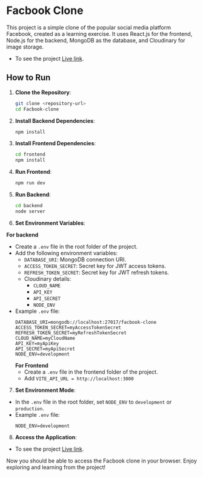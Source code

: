 # Facbook Clone

This project is a simple clone of the popular social media platform Facebook, created as a learning exercise. It uses React.js for the frontend, Node.js for the backend, MongoDB as the database, and Cloudinary for image storage.

- To see the project [Live link](https://face-book-social.netlify.app).

## How to Run

1. **Clone the Repository**: 
   ```bash
   git clone <repository-url>
   cd Facbook-clone

2. **Install Backend Dependencies**: 
   ```bash
   npm install

3. **Install Frontend Dependencies**: 
   ```bash
   cd frontend
   npm install


4. **Run Frontend**: 
   ```bash
   npm run dev

5. **Run Backend**: 
   ```bash
   cd backend
   node server

6. **Set Environment Variables**:

**For backend**
- Create a `.env` file in the root folder of the project.
- Add the following environment variables:
  - `DATABASE_URI`: MongoDB connection URI.
  - `ACCESS_TOKEN_SECRET`: Secret key for JWT access tokens.
  - `REFRESH_TOKEN_SECRET`: Secret key for JWT refresh tokens.
  - Cloudinary details:
    - `CLOUD_NAME`
    - `API_KEY`
    - `API_SECRET`
    - `NODE_ENV`
- Example `.env` file:
  ```
  DATABASE_URI=mongodb://localhost:27017/facbook-clone
  ACCESS_TOKEN_SECRET=myAccessTokenSecret
  REFRESH_TOKEN_SECRET=myRefreshTokenSecret
  CLOUD_NAME=myCloudName
  API_KEY=myApiKey
  API_SECRET=myApiSecret
  NODE_ENV=development
  ```
  **For Frontend**
  - Create a `.env` file in the frontend folder of the project.
  - Add  `VITE_API_URL = http://localhost:3000` 

7. **Set Environment Mode**:
- In the `.env` file in the root folder, set `NODE_ENV` to `development` or `production`.
- Example `.env` file:
  ```
  NODE_ENV=development
  ```

8. **Access the Application**:
- To see the project [Live link](https://face-book-social.netlify.app).

Now you should be able to access the Facbook clone in your browser. Enjoy exploring and learning from the project!
